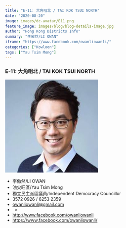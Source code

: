 ```yaml
---
title: "E-11: 大角咀北 / TAI KOK TSUI NORTH"
date: "2020-08-20"
image: images/dc-avatar/E11.png
feature_image: images/blog/blog-details-image.jpg
author: "Hong Kong Districts Info"
summary: "李傲然/LI OWAN"
iframe: "https://www.facebook.com/owanliowanli/"
categories: ["Kowloon"]
tags: ["Yau Tsim Mong"]
---
```


### E-11: 大角咀北 / TAI KOK TSUI NORTH  
![](/images/dc-avatar/E11.png)  

 - 李傲然/LI OWAN  
 - 油尖旺區/Yau Tsim Mong  
 - 獨立民主派區議員/Independent Democracy Councillor  
 - 3572 0926 / 6253 2359  
 - owanliowanli@gmail.com  
 - -  
 - http://www.facebook.com/owanliowanli  
 - https://www.facebook.com/owanliowanli/
